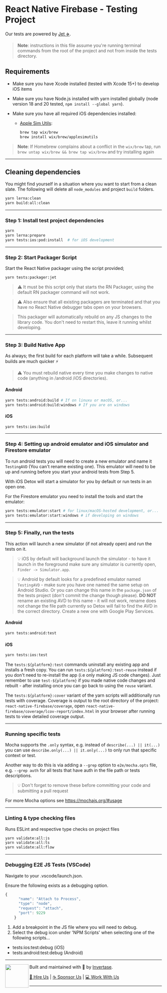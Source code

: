 # React Native Firebase - Testing Project

Our tests are powered by [Jet ✈️](https://github.com/invertase/jet).

> **Note**: instructions in this file assume you're running terminal commands from the root of the project and not from inside the tests directory.

## Requirements

- Make sure you have Xcode installed (tested with Xcode 15+) to develop iOS items
- Make sure you have Node.js installed with yarn installed globally (node version 18 and 20 tested, `npm install --global yarn`).
- Make sure you have all required iOS dependencies installed:

  - [Apple Sim Utils](https://github.com/wix/AppleSimulatorUtils):

    ```bash
    brew tap wix/brew
    brew install wix/brew/applesimutils
    ```

> **Note**: If Homebrew complains about a conflict in the `wix/brew` tap, run `brew untap wix/brew && brew tap wix/brew` and try installing again

---

## Cleaning dependencies

You might find yourself in a situation where you want to start from a clean slate. The following will delete all `node_modules` and project `build` folders.

```bash
yarn lerna:clean
yarn build:all:clean
```

---

### Step 1: Install test project dependencies

```bash
yarn
yarn lerna:prepare
yarn tests:ios:pod:install  # for iOS development
```

---

### Step 2: Start Packager Script

Start the React Native packager using the script provided;

```bash
yarn tests:packager:jet
```

> ⚠️ It must be this script only that starts the RN Packager, using the default RN packager command will not work.

> ⚠️ Also ensure that all existing packagers are terminated and that you have no React Native debugger tabs open on your browsers.

> This packager will automatically rebuild on any JS changes to the library code. You don't need to restart this, leave it running whilst developing.

---

### Step 3: Build Native App

As always; the first build for each platform will take a while. Subsequent builds are much quicker ⚡️

> ⚠️ You must rebuild native every time you make changes to native code (anything in /android /iOS directories).

#### Android

```bash
yarn tests:android:build # If on linuxu or macOS, or...
yarn tests:android:build:windows # If you are on windows
```

#### iOS

```bash
yarn tests:ios:build
```

---

### Step 4: Setting up android emulator and iOS simulator and Firestore emulator

To run android tests you will need to create a new emulator and name it `TestingAVD` (You can't rename existing one).
This emulator will need to be up and running before you start your android tests from Step 5.

With iOS Detox will start a simulator for you by default or run tests in an open one.

For the Firestore emulator you need to install the tools and start the emulator:

```bash
yarn tests:emulator:start # for linux/macOS-hosted development, or...
yarn tests:emulator:start:windows # if developing on windows
```

---

### Step 5: Finally, run the tests

This action will launch a new simulator (if not already open) and run the tests on it.

> 💡 iOS by default will background launch the simulator - to have
> it launch in the foreground make sure any simulator is currently open, `Finder -> Simulator.app`.

> 💡 Android by default looks for a predefined emulator named `TestingAVD` - make sure you have one named the same setup on Android Studio.
> Or you can change this name in the `package.json` of the tests project (don't commit the change though please).
> **DO NOT** rename an existing AVD to this name - it will not work, rename does not change the file path currently so Detox will
> fail to find the AVD in the correct directory. Create a new one with Google Play Services.

#### Android

```bash
yarn tests:android:test
```

#### iOS

```bash
yarn tests:ios:test
```

The `tests:${platform}:test` commands uninstall any existing app and installs a fresh copy. You can
run `tests:${platform}:test-reuse` instead if you don't need to re-install the app (i.e only making JS code changes).
Just remember to use `test-${platform}` if you made native code changes and rebuilt - after installing once you can
go back to using the `reuse` variant.

The `tests:${platform}:cover` variant of the yarn scripts will additionally run tests with coverage.
Coverage is output to the root directory of the project: `react-native-firebase/coverage`,
open `react-native-firebase/coverage/lcov-report/index.html` in your browser after running tests
to view detailed coverage output.

---

### Running specific tests

Mocha supports the `.only` syntax, e.g. instead of `describe(...) || it(...)` you can use `describe.only(...) || it.only(...)` to only run that specific context or test.

Another way to do this is via adding a `--grep` option to `e2e/mocha.opts` file, e.g. `--grep auth` for all tests that have auth in the file path or tests descriptions.

> 💡 Don't forget to remove these before committing your code and submitting a pull request

For more Mocha options see <https://mochajs.org/#usage>

---

### Linting & type checking files

Runs ESLint and respective type checks on project files

```bash
yarn validate:all:js
yarn validate:all:ts
yarn validate:all:flow
```

---

### Debugging E2E JS Tests (VSCode)

Navigate to your .vscode/launch.json.

Ensure the following exists as a debugging option.

```js
{
      "name": "Attach to Process",
      "type": "node",
      "request": "attach",
      "port": 9229
    }
```

1. Add a breakpoint in the JS file where you will need to debug.
2. Select the debug icon under 'NPM Scripts' when selecting one of the following scripts...

- tests:ios:test:debug (iOS)
- tests:android:test:debug (Android)

---

<p>
  <img align="left" width="75px" src="https://static.invertase.io/assets/invertase-logo-small.png">
  <p align="left">
    Built and maintained with 💛 by <a href="https://invertase.io">Invertase</a>.
  </p>
  <p align="left">
    <a href="https://invertase.io/hire-us">💼 Hire Us</a> |
    <a href="https://opencollective.com/react-native-firebase">☕️ Sponsor Us</a> |
    <a href="https://opencollective.com/jobs">‍💻 Work With Us</a>
  </p>
</p>

---
